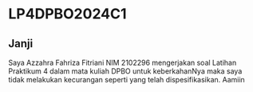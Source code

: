 # LP4DPBO2024C1

## Janji 
Saya Azzahra Fahriza Fitriani NIM 2102296 mengerjakan soal Latihan Praktikum 4 dalam mata kuliah DPBO untuk keberkahanNya maka saya tidak melakukan kecurangan seperti yang telah dispesifikasikan. Aamiin
